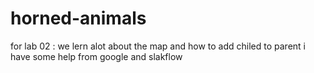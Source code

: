 # horned-animals 


for lab 02 : we lern alot about the map and how to add chiled to parent 
i have some help from google and slakflow 